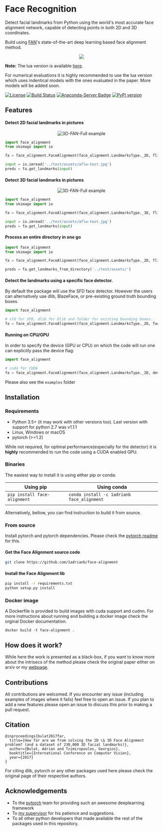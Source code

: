 # Face Recognition

Detect facial landmarks from Python using the world's most accurate face alignment network, capable of detecting points in both 2D and 3D coordinates.

Build using [FAN](https://www.adrianbulat.com)'s state-of-the-art deep learning based face alignment method. 

<p align="center"><img src="docs/images/face-alignment-adrian.gif" /></p>

**Note:** The lua version is available [here](https://github.com/1adrianb/2D-and-3D-face-alignment).

For numerical evaluations it is highly recommended to use the lua version which uses indentical models with the ones evaluated in the paper. More models will be added soon.

[![License](https://img.shields.io/badge/License-BSD%203--Clause-blue.svg)](https://opensource.org/licenses/BSD-3-Clause)  [![Build Status](https://travis-ci.com/1adrianb/face-alignment.svg?branch=master)](https://travis-ci.com/1adrianb/face-alignment) [![Anaconda-Server Badge](https://anaconda.org/1adrianb/face_alignment/badges/version.svg)](https://anaconda.org/1adrianb/face_alignment)
[![PyPI version](https://badge.fury.io/py/face-alignment.svg)](https://pypi.org/project/face-alignment/)

## Features

#### Detect 2D facial landmarks in pictures

<p align='center'>
<img src='docs/images/2dlandmarks.png' title='3D-FAN-Full example' style='max-width:600px'></img>
</p>

```python
import face_alignment
from skimage import io

fa = face_alignment.FaceAlignment(face_alignment.LandmarksType._2D, flip_input=False)

input = io.imread('../test/assets/aflw-test.jpg')
preds = fa.get_landmarks(input)
```

#### Detect 3D facial landmarks in pictures

<p align='center'>
<img src='https://www.adrianbulat.com/images/image-z-examples.png' title='3D-FAN-Full example' style='max-width:600px'></img>
</p>

```python
import face_alignment
from skimage import io

fa = face_alignment.FaceAlignment(face_alignment.LandmarksType._3D, flip_input=False)

input = io.imread('../test/assets/aflw-test.jpg')
preds = fa.get_landmarks(input)
```

#### Process an entire directory in one go

```python
import face_alignment
from skimage import io

fa = face_alignment.FaceAlignment(face_alignment.LandmarksType._2D, flip_input=False)

preds = fa.get_landmarks_from_directory('../test/assets/')
```

#### Detect the landmarks using a specific face detector.

By default the package will use the SFD face detector. However the users can alternatively use dlib, BlazeFace, or pre-existing ground truth bounding boxes.

```python
import face_alignment

# sfd for SFD, dlib for Dlib and folder for existing bounding boxes.
fa = face_alignment.FaceAlignment(face_alignment.LandmarksType._2D, face_detector='sfd')
```

#### Running on CPU/GPU
In order to specify the device (GPU or CPU) on which the code will run one can explicitly pass the device flag:

```python
import face_alignment

# cuda for CUDA
fa = face_alignment.FaceAlignment(face_alignment.LandmarksType._2D, device='cpu')
```

Please also see the ``examples`` folder

## Installation

### Requirements

* Python 3.5+ (it may work with other versions too). Last version with support for python 2.7 was v1.1.1
* Linux, Windows or macOS
* pytorch (>=1.2)

While not required, for optimal performance(especially for the detector) it is **highly** recommended to run the code using a CUDA enabled GPU.

### Binaries

The easiest way to install it is using either pip or conda:

| **Using pip**                | **Using conda**                            |
|------------------------------|--------------------------------------------|
| `pip install face-alignment` | `conda install -c 1adrianb face_alignment` |
|                              |                                            |

Alternatively, bellow, you can find instruction to build it from source.

### From source

 Install pytorch and pytorch dependencies. Please check the [pytorch readme](https://github.com/pytorch/pytorch) for this.

#### Get the Face Alignment source code
```bash
git clone https://github.com/1adrianb/face-alignment
```
#### Install the Face Alignment lib
```bash
pip install -r requirements.txt
python setup.py install
```

### Docker image

A Dockerfile is provided to build images with cuda support and cudnn. For more instructions about running and building a docker image check the orginal Docker documentation.
```
docker build -t face-alignment .
```

## How does it work?

While here the work is presented as a black-box, if you want to know more about the intrisecs of the method please check the original paper either on arxiv or my [webpage](https://www.adrianbulat.com).

## Contributions

All contributions are welcomed. If you encounter any issue (including examples of images where it fails) feel free to open an issue. If you plan to add a new features please open an issue to discuss this prior to making a pull request.

## Citation

```
@inproceedings{bulat2017far,
  title={How far are we from solving the 2D \& 3D Face Alignment problem? (and a dataset of 230,000 3D facial landmarks)},
  author={Bulat, Adrian and Tzimiropoulos, Georgios},
  booktitle={International Conference on Computer Vision},
  year={2017}
}
```

For citing dlib, pytorch or any other packages used here please check the original page of their respective authors.

## Acknowledgements

* To the [pytorch](http://pytorch.org/) team for providing such an awesome deeplearning framework
* To [my supervisor](http://www.cs.nott.ac.uk/~pszyt/) for his patience and suggestions.
* To all other python developers that made available the rest of the packages used in this repository.